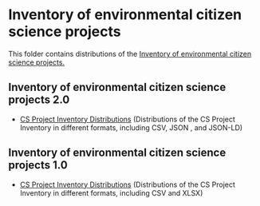 # Inventory of environmental citizen science projects

This folder contains distributions of the [Inventory of environmental citizen science projects.](https://data.jrc.ec.europa.eu/dataset/jrc-citsci-10004)


## Inventory of environmental citizen science projects 2.0

- [CS Project Inventory Distributions](https://ec-jrc.github.io/citsci-ontology/distribution/Inventory%20of%20environmental%20citizen%20science%20projects%202.0.zip)
(Distributions of the CS Project Inventory in different formats, including CSV, JSON , and JSON-LD)


## Inventory of environmental citizen science projects 1.0

- [CS Project Inventory Distributions](https://ec-jrc.github.io/citsci-ontology/distribution/Inventory%20of%20environmental%20citizen%20science%20projects.zip)
(Distributions of the CS Project Inventory in different formats, including CSV and XLSX)


